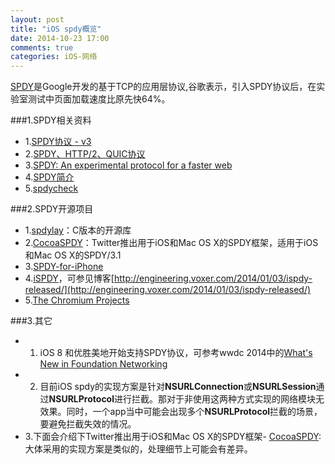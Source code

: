 ```yaml
---
layout: post
title: "iOS spdy概览"
date: 2014-10-23 17:00
comments: true
categories: iOS-网络
---
```

 [SPDY](http://baike.baidu.com/view/2984528.htm?fr=aladdin)是Google开发的基于TCP的应用层协议,谷歌表示，引入SPDY协议后，在实验室测试中页面加载速度比原先快64%。
 
###1.SPDY相关资料
 
 * 1.[SPDY协议 - v3](http://www.fireflysource.com/spdy/spdy-v3-cn.html)
 * 2.[SPDY、HTTP/2、QUIC协议](http://blog.csdn.net/hursing/article/details/22785475)
 * 3.[SPDY: An experimental protocol for a faster web](http://www.chromium.org/spdy/spdy-whitepaper)
 * 4.[SPDY简介](http://wufawei.com/2013/12/introduction-to-spdy/)
 * 5.[spdycheck](http://spdycheck.org)

###2.SPDY开源项目

* 1.[spdylay](https://github.com/tatsuhiro-t/spdylay)：C版本的开源库
* 2.[CocoaSPDY](https://github.com/twitter/CocoaSPDY)：Twitter推出用于iOS和Mac OS X的SPDY框架，适用于iOS和Mac OS X的SPDY/3.1
* 3.[SPDY-for-iPhone](https://github.com/locationlabs/SPDY-for-iPhone.git)
* 4.[iSPDY](https://github.com/Voxer/iSPDY)，可参见博客[http://engineering.voxer.com/2014/01/03/ispdy-released/](http://engineering.voxer.com/2014/01/03/ispdy-released/)
* 5.[The Chromium Projects](http://www.chromium.org/spdy/)

###3.其它

* 1. iOS 8 和优胜美地开始支持SPDY协议，可参考wwdc 2014中的[What's New in Foundation Networking](http://devstreaming.apple.com/videos/wwdc/2014/707xx1o5tdjnvg9/707/707_whats_new_in_foundation_networking.pdf?dl=1)
* 2. 目前iOS spdy的实现方案是针对**NSURLConnection**或**NSURLSession**通过**NSURLProtocol**进行拦截。那对于非使用这两种方式实现的网络模块无效果。同时，一个app当中可能会出现多个**NSURLProtocol**拦截的场景，要避免拦截失效的情况。
* 3.下面会介绍下Twitter推出用于iOS和Mac OS X的SPDY框架- [CocoaSPDY](https://github.com/twitter/CocoaSPDY):大体采用的实现方案是类似的，处理细节上可能会有差异。